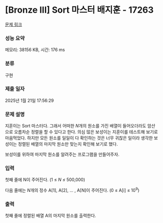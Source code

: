 # [Bronze III] Sort 마스터 배지훈 - 17263 

[문제 링크](https://www.acmicpc.net/problem/17263) 

### 성능 요약

메모리: 38156 KB, 시간: 176 ms

### 분류

구현

### 제출 일자

2025년 1월 21일 17:56:29

### 문제 설명

<p>지훈이는 Sort 마스터다. 그래서 어떠한 <em>N</em>개의 원소를 가진 배열이 들어오더라도 암산으로 오름차순 정렬을 할 수 있다고 한다. 의심 많은 보성이는 지훈이를 테스트해 보기로 마음먹었다. 하지만 모든 원소를 일일이 다 확인하는 것은 너무 귀찮은 일이라 생각한 보성이는 정렬된 배열의 마지막 원소만 맞는지 확인해 보기로 했다.</p>

<p>보성이를 위하여 마지막 원소를 알려주는 프로그램을 만들어주자.</p>

### 입력 

 <p>첫째 줄에 N이 주어진다. (1 ≤ <em>N ≤ </em>500,000)</p>

<p>다음 줄에는 <em>N</em>개의 정수 A[1], A[2], ... , A[N]이 주어진다. (0 ≤ A[i] ≤ 10<sup>9</sup>)</p>

### 출력 

 <p>첫째 줄에 정렬된 배열 A의 마지막 원소를 출력한다.</p>

